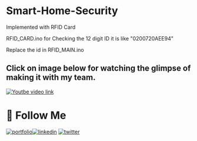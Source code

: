 # Smart-Home-Security
 Implemented with RFID Card
 
 RFID_CARD.ino for Checking the 12 digit ID
 it is like "0200720AEE94"
 
 Replace the id in RFID_MAIN.ino


##  Click on image below for watching the glimpse of making it with my team.


[![Youtbe video link](https://img.youtube.com/vi/gvVfSSTxk1s/0.jpg)](https://www.youtube.com/watch?v=gvVfSSTxk1s)


# 🔗 **Follow Me**
[![portfolio](https://img.shields.io/badge/my_portfolio-red?style=for-the-badge&logo=ko-fi&logoColor=white)](https://bit.ly/manigarg)[![linkedin](https://img.shields.io/badge/linkedin-0A66C2?style=for-the-badge&logo=linkedin&logoColor=white)](https://www.linkedin.com/in/manigargpta/)
[![twitter](https://img.shields.io/badge/medium-000?style=for-the-badge&logo=medium&logoColor=white)](https://medium.com/@manipta)



